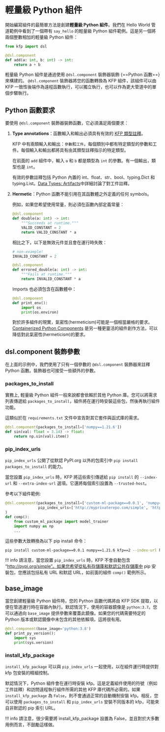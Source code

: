 # 輕量級 Python 組件

開始編寫組件的最簡單方法是創建**輕量級 Python 組件**。我們在 Hello World 管道範例中看到了一個帶有 `say_hello` 的輕量級 Python 組件範例。這是另一個將兩個整數相加的輕量級 Python 組件：

```python
from kfp import dsl

@dsl.component
def add(a: int, b: int) -> int:
    return a + b
```

輕量級 Python 組件是通過使用 `@dsl.component` 裝飾器裝飾 {==Python 函數==}來構建的。 `@dsl.component` 裝飾器將您的函數轉換為 KFP 組件，該組件可以由 KFP 一致性後端作為遠程函數執行，可以獨立執行，也可以作為更大管道中的單個步驟執行。

## Python 函數要求

要使用 `@dsl.component` 裝飾器裝飾函數，它必須滿足兩個要求：

1. **Type annotations**：函數輸入和輸出必須具有有效的 [KFP 類型註釋](https://www.kubeflow.org/docs/components/pipelines/v2/data-types)。

    KFP 中有兩類輸入和輸出：`參數`和`工件`。每個類別中都有特定類型的參數和工件。每個輸入和輸出都將具有由其類型註釋指示的特定類型。

    在前面的 `add` 組件中，輸入 `a` 和 `b` 都是類型為 `int` 的參數。有一個輸出，類型也是 `int`。

    有效的參數註釋包括 Python 內置的 int、float、str、bool、typing.Dict 和 typing.List。[Data Types: Artifacts](https://www.kubeflow.org/docs/components/pipelines/v2/data-types/artifacts)中詳細討論了對工件註釋。

2. **Hermetic**：Python 函數不能引用在其函數體之外定義的任何 symbols。

    例如，如果您希望使用常量，則必須在函數內部定義常量：

    ```python
    @dsl.component
    def double(a: int) -> int:
        """Succeeds at runtime."""
        VALID_CONSTANT = 2
        return VALID_CONSTANT * a
    ```

    相比之下，以下是無效元件並且會在運行時失敗：

    ```python
    # non-example!
    INVALID_CONSTANT = 2

    @dsl.component
    def errored_double(a: int) -> int:
        """Fails at runtime."""
        return INVALID_CONSTANT * a
    ```

    Imports 也必須包含在函數體中：

    ```python
    @dsl.component
    def print_env():
        import os
        print(os.environ)
    ```

    對於許多組件的現實，氣密性(hermeticism)可能是一個相當嚴格的要求。[Containerized Python Components](https://www.kubeflow.org/docs/components/pipelines/v2/components/containerized-python-components) 是另一種更靈活的組件創作方法，可以降低對此氣密性(hermeticism)的要求。

## dsl.component 裝飾參數

在上面的示例中，我們使用了只有一個參數的 `@dsl.component` 裝飾器來註釋 Python 函數。裝飾器也可接受一些額外的參數。

### packages_to_install

實務上, 輕量級 Python 組件一般來說都會依賴於其他 Python 庫。您可以將需求列表傳遞給 `packages_to_install`，組件將在運行時安裝這些包，然後再執行組件功能。

這類似於在 `requirements.txt` 文件中宣告對其它套件與函式庫的需求。

```python
@dsl.component(packages_to_install=['numpy==1.21.6'])
def sin(val: float = 3.14) -> float:
    return np.sin(val).item()
```

### pip_index_urls

`pip_index_urls` 公開了從默認 PyPI.org 以外的包索引中 `pip install packages_to_install` 的能力。

當您設置 `pip_index_urls` 時，KFP 將這些索引傳遞給 `pip install` 的 `--index-url` 和 `--extra-index-url` 選項。它還將每個索引設置為 `--trusted-host`。

參考以下組件範例:

```python
@dsl.component(packages_to_install=['custom-ml-package==0.0.1', 'numpy==1.21.6'],
               pip_index_urls=['http://myprivaterepo.com/simple', 'http://pypi.org/simple'],
)
def comp():
    from custom_ml_package import model_trainer
    import numpy as np
    ...
```

這些參數大致轉換為以下 pip install 命令：

```bash
pip install custom-ml-package==0.0.1 numpy==1.21.6 kfp==2 --index-url http://myprivaterepo.com/simple --trusted-host http://myprivaterepo.com/simple --extra-index-url http://pypi.org/simple --trusted-host http://pypi.org/simple
```

!!! info
    請注意，當您設置 `pip_index_urls` 時，KFP 不會自動包含 “http://pypi.org/simple”。如果您希望從私有存儲庫和默認公共存儲庫中 pip 安裝包，您應該包括私有 URL 和默認 URL，如前面的組件 `comp()` 範例所示。


## base_image

當您創建輕量級 Python 組件時，您的 Python 函數代碼將由 KFP SDK 提取，以便在管道運行時在容器內執行。默認情況下，使用的容器鏡像是 `python:3.7`。您可以通過向 `base_image` 提供參數來覆蓋此鏡像。如果您的代碼需要特定的 Python 版本或默認鏡像中未包含的其他依賴項，這將很有用。

```python
@dsl.component(base_image='python:3.8')
def print_py_version():
    import sys
    print(sys.version)
```

### install_kfp_package

`install_kfp_package` 可以與 `pip_index_urls` 一起使用，以在組件運行時提供對 kfp 包安裝的精細控制。

默認情況下，Python 組件會在運行時安裝 kfp。這是定義組件使用的符號（例如工件註釋）和訪問遠程執行組件所需的其他 KFP 庫代碼所必需的。如果 `install_kfp_package` 為 `False`，則不會通過正常的自動機制安裝 kfp。相反，您可以使用 `packages_to_install` 和 `pip_index_urls` 安裝不同版本的 kfp，可能來自非默認的 pip 索引 URL。

!!! info
    請注意，很少需要將 install_kfp_package 設置為 False，並且對於大多數用例而言，不鼓勵這樣做。

